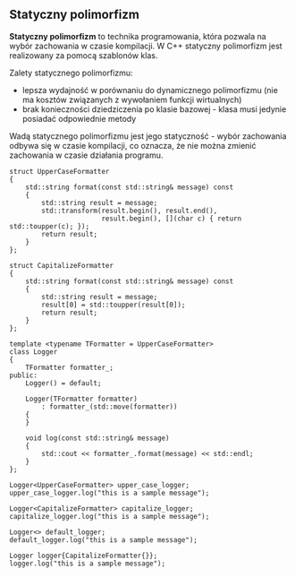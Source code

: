 ## Statyczny polimorfizm

**Statyczny polimorfizm** to technika programowania, która pozwala na wybór zachowania w czasie kompilacji. W C++ statyczny polimorfizm jest realizowany za pomocą szablonów klas.

Zalety statycznego polimorfizmu:

* lepsza wydajność w porównaniu do dynamicznego polimorfizmu (nie ma kosztów związanych z wywołaniem funkcji wirtualnych)
* brak konieczności dziedziczenia po klasie bazowej - klasa musi jedynie posiadać odpowiednie metody

Wadą statycznego polimorfizmu jest jego statyczność - wybór zachowania odbywa się w czasie kompilacji, co oznacza, że nie można zmienić zachowania w czasie działania programu.

```{code-block} cpp
struct UpperCaseFormatter
{
    std::string format(const std::string& message) const
    {
        std::string result = message;
        std::transform(result.begin(), result.end(), 
                       result.begin(), [](char c) { return std::toupper(c); });   
        return result;
    }
};

struct CapitalizeFormatter
{
    std::string format(const std::string& message) const
    {
        std::string result = message;
        result[0] = std::toupper(result[0]);
        return result;
    }
};

template <typename TFormatter = UpperCaseFormatter>
class Logger 
{
    TFormatter formatter_;
public:   
    Logger() = default;

    Logger(TFormatter formatter)
        : formatter_(std::move(formatter))
    {
    }

    void log(const std::string& message)
    {        
        std::cout << formatter_.format(message) << std::endl;
    }
};
```

```{code-block} cpp
Logger<UpperCaseFormatter> upper_case_logger;
upper_case_logger.log("this is a sample message");

Logger<CapitalizeFormatter> capitalize_logger;
capitalize_logger.log("this is a sample message");

Logger<> default_logger;
default_logger.log("this is a sample message");

Logger logger{CapitalizeFormatter{}};
logger.log("this is a sample message");
```